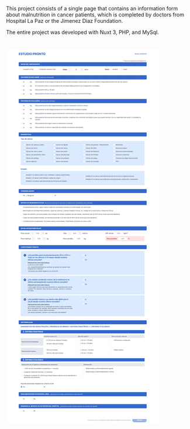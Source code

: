 This project consists of a single page that contains an information form about malnutrition in cancer patients, which is completed by doctors from Hospital La Paz or the Jimenez Diaz Foundation.

The entire project was developed with Nuxt 3, PHP, and MySql.

#

![Full Page](/img/fullpage.webp 'Full Page')